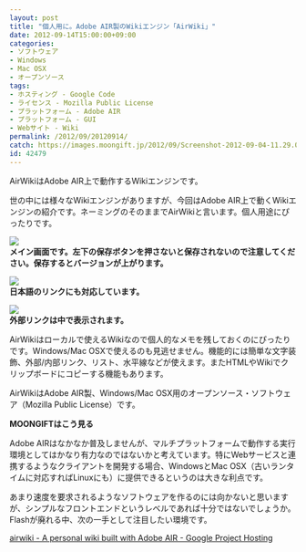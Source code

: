 ```yaml
---
layout: post
title: "個人用に。Adobe AIR製のWikiエンジン「AirWiki」"
date: 2012-09-14T15:00:00+09:00
categories:
- ソフトウェア
- Windows
- Mac OSX
- オープンソース
tags: 
- ホスティング - Google Code
- ライセンス - Mozilla Public License
- プラットフォーム - Adobe AIR
- プラットフォーム - GUI
- Webサイト - Wiki
permalink: /2012/09/20120914/
catch: https://images.moongift.jp/2012/09/Screenshot-2012-09-04-11.29.09_thumb.png
id: 42479
---
```

AirWikiはAdobe AIR上で動作するWikiエンジンです。

  

世の中には様々なWikiエンジンがありますが、今回はAdobe AIR上で動くWikiエンジンの紹介です。ネーミングのそのままでAirWikiと言います。個人用途にぴったりです。

  

[![](https://images.moongift.jp/2012/09/Screenshot-2012-09-04-11.28.52_thumb.png)](https://images.moongift.jp/2012/09/Screenshot-2012-09-04-11.28.52.png)  
**メイン画面です。左下の保存ボタンを押さないと保存されないので注意してください。保存するとバージョンが上がります。**

  

[![](https://images.moongift.jp/2012/09/Screenshot-2012-09-04-11.29.09_thumb.png)](https://images.moongift.jp/2012/09/Screenshot-2012-09-04-11.29.09.png)  
**日本語のリンクにも対応しています。**

  

[![](https://images.moongift.jp/2012/09/Screenshot-2012-09-04-11.29.49_thumb.png)](https://images.moongift.jp/2012/09/Screenshot-2012-09-04-11.29.49.png)  
**外部リンクは中で表示されます。**

  

AirWikiはローカルで使えるWikiなので個人的なメモを残しておくのにぴったりです。Windows/Mac OSXで使えるのも見逃せません。機能的には簡単な文字装飾、外部/内部リンク、リスト、水平線などが使えます。またHTMLやWikiでクリップボードにコピーする機能もあります。

  

AirWikiはAdobe AIR製、Windows/Mac OSX用のオープンソース・ソフトウェア（Mozilla Public License）です。

  
  
  

**MOONGIFTはこう見る**

  

Adobe AIRはなかなか普及しませんが、マルチプラットフォームで動作する実行環境としてはかなり有力なのではないかと考えています。特にWebサービスと連携するようなクライアントを開発する場合、WindowsとMac OSX（古いランタイムに対応すればLinuxにも）に提供できるというのは大きな利点です。

  

あまり速度を要求されるようなソフトウェアを作るのには向かないと思いますが、シンプルなフロントエンドというレベルであれば十分ではないでしょうか。Flashが廃れる中、次の一手として注目したい環境です。

  

[airwiki - A personal wiki built with Adobe AIR - Google Project Hosting](http://code.google.com/p/airwiki/)

